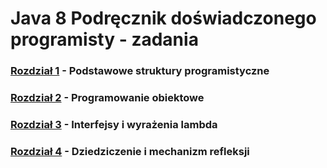 # **Java 8 Podręcznik doświadczonego programisty** - zadania

### **[Rozdział 1]** - Podstawowe struktury programistyczne
### **[Rozdział 2]** - Programowanie obiektowe
### **[Rozdział 3]** - Interfejsy i wyrażenia lambda
### **[Rozdział 4]** - Dziedziczenie i mechanizm refleksji

[Rozdział 1]: <src/ch01>
[Rozdział 2]: <src/ch02>
[Rozdział 3]: <src/ch03>
[Rozdział 4]: <src/ch04>
